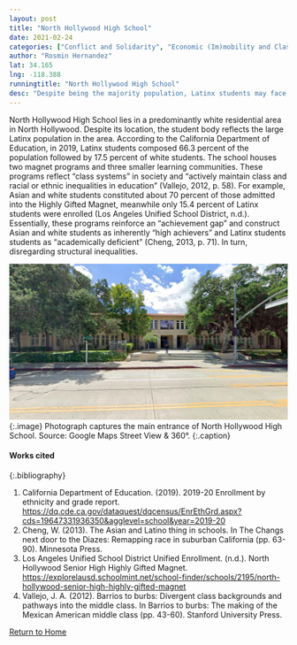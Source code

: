 ```yaml
---
layout: post
title: "North Hollywood High School"
date: 2021-02-24
categories: ["Conflict and Solidarity", "Economic (Im)mobility and Class"]
author: "Rosmin Hernandez"
lat: 34.165
lng: -118.388
runningtitle: "North Hollywood High School"
desc: "Despite being the majority population, Latinx students may face systemic inequalities throughout their education at North Hollywood High School."
---
```

North Hollywood High School lies in a predominantly white residential area in North Hollywood. Despite its location, the student body reflects the large Latinx population in the area. According to the California Department of Education, in 2019, Latinx students composed 66.3 percent of the population followed by 17.5 percent of white students. The school houses two magnet programs and three smaller learning communities. These programs reflect “class systems” in society and “actively maintain class and racial or ethnic inequalities in education” (Vallejo, 2012, p. 58). For example, Asian and white students constituted about 70 percent of those admitted into the Highly Gifted Magnet, meanwhile only 15.4 percent of Latinx students were enrolled (Los Angeles Unified School District, n.d.). Essentially, these programs reinforce an “achievement gap” and construct Asian and white students as inherently “high achievers” and Latinx students students as “academically deficient” (Cheng, 2013, p. 71). In turn, disregarding structural inequalities. 

![North Hollywood High School](images/NorthHollywoodHighSchool_Pin3_Image1.png)
   {:.image}
Photograph captures the main entrance of North Hollywood High School. Source: Google Maps Street View & 360°.
   {:.caption} 

#### Works cited

{:.bibliography}
1. California Department of Education. (2019). 2019-20 Enrollment by ethnicity and grade report. https://dq.cde.ca.gov/dataquest/dqcensus/EnrEthGrd.aspx?cds=19647331936350&agglevel=school&year=2019-20
2. Cheng, W. (2013). The Asian and Latino thing in schools. In The Changs next door to the Diazes: Remapping race in suburban California (pp. 63-90). Minnesota Press.
3. Los Angeles Unified School District Unified Enrollment. (n.d.). North Hollywood Senior High Highly Gifted Magnet. https://explorelausd.schoolmint.net/school-finder/schools/2195/north-hollywood-senior-high-highly-gifted-magnet
4. Vallejo, J. A. (2012). Barrios to burbs: Divergent class backgrounds and pathways into the middle class. In Barrios to burbs: The making of the Mexican American middle class (pp. 43-60). Stanford University Press.


[Return to Home](https://uclachicanxstudies.github.io/BarrioSuburbanisms/)
